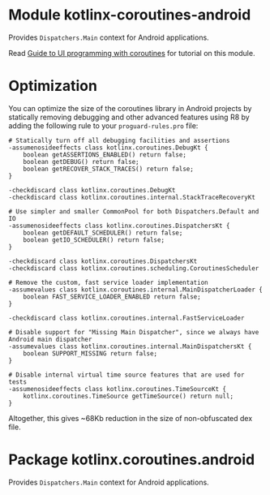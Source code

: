 # Module kotlinx-coroutines-android

Provides `Dispatchers.Main` context for Android applications.

Read [Guide to UI programming with coroutines](https://github.com/Kotlin/kotlinx.coroutines/blob/master/ui/coroutines-guide-ui.md)
for tutorial on this module.

# Optimization

You can optimize the size of the coroutines library in Android projects by statically removing 
debugging and other advanced features using R8 by adding the following rule to your 
`proguard-rules.pro` file:

```
# Statically turn off all debugging facilities and assertions
-assumenosideeffects class kotlinx.coroutines.DebugKt {
    boolean getASSERTIONS_ENABLED() return false;
    boolean getDEBUG() return false;
    boolean getRECOVER_STACK_TRACES() return false;
}

-checkdiscard class kotlinx.coroutines.DebugKt
-checkdiscard class kotlinx.coroutines.internal.StackTraceRecoveryKt

# Use simpler and smaller CommonPool for both Dispatchers.Default and IO
-assumenosideeffects class kotlinx.coroutines.DispatchersKt {
    boolean getDEFAULT_SCHEDULER() return false;
    boolean getIO_SCHEDULER() return false;
}

-checkdiscard class kotlinx.coroutines.DispatchersKt
-checkdiscard class kotlinx.coroutines.scheduling.CoroutinesScheduler

# Remove the custom, fast service loader implementation
-assumevalues class kotlinx.coroutines.internal.MainDispatcherLoader {
    boolean FAST_SERVICE_LOADER_ENABLED return false;
}

-checkdiscard class kotlinx.coroutines.internal.FastServiceLoader

# Disable support for "Missing Main Dispatcher", since we always have Android main dispatcher
-assumevalues class kotlinx.coroutines.internal.MainDispatchersKt {
    boolean SUPPORT_MISSING return false;
}

# Disable internal virtual time source features that are used for tests
-assumenosideeffects class kotlinx.coroutines.TimeSourceKt {
    kotlinx.coroutines.TimeSource getTimeSource() return null;
}
```

Altogether, this gives ~68Kb reduction in the size of non-obfuscated dex file.

<!--

:todo: due to R8 defficiencies the following classes should be removed by are not removed yet:

-whyareyoukeeping class kotlinx.coroutines.CoroutineId
-whyareyoukeeping class kotlinx.coroutines.internal.SystemPropsKt
-whyareyoukeeping class kotlinx.coroutines.internal.LockFreeLinkedListNode$CondAddOp
-whyareyoukeeping class kotlinx.coroutines.internal.MissingMainCoroutineDispatcher

-->

# Package kotlinx.coroutines.android

Provides `Dispatchers.Main` context for Android applications.
